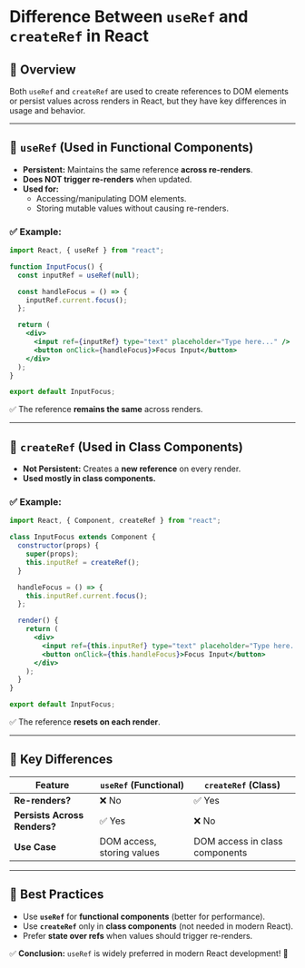 # Difference Between `useRef` and `createRef` in React

## 🎯 Overview
Both `useRef` and `createRef` are used to create references to DOM elements or persist values across renders in React, but they have key differences in usage and behavior.

---

## 🔹 `useRef` (Used in Functional Components)
- **Persistent:** Maintains the same reference **across re-renders**.
- **Does NOT trigger re-renders** when updated.
- **Used for:**
  - Accessing/manipulating DOM elements.
  - Storing mutable values without causing re-renders.

### ✅ Example:
```jsx
import React, { useRef } from "react";

function InputFocus() {
  const inputRef = useRef(null);

  const handleFocus = () => {
    inputRef.current.focus();
  };

  return (
    <div>
      <input ref={inputRef} type="text" placeholder="Type here..." />
      <button onClick={handleFocus}>Focus Input</button>
    </div>
  );
}

export default InputFocus;
```
✅ The reference **remains the same** across renders.

---

## 🔹 `createRef` (Used in Class Components)
- **Not Persistent:** Creates a **new reference** on every render.
- **Used mostly in class components.**

### ✅ Example:
```jsx
import React, { Component, createRef } from "react";

class InputFocus extends Component {
  constructor(props) {
    super(props);
    this.inputRef = createRef();
  }

  handleFocus = () => {
    this.inputRef.current.focus();
  };

  render() {
    return (
      <div>
        <input ref={this.inputRef} type="text" placeholder="Type here..." />
        <button onClick={this.handleFocus}>Focus Input</button>
      </div>
    );
  }
}

export default InputFocus;
```
✅ The reference **resets on each render**.

---

## 🎯 Key Differences
| Feature         | `useRef` (Functional) | `createRef` (Class) |
|---------------|--------------------|----------------|
| **Re-renders?** | ❌ No | ✅ Yes |
| **Persists Across Renders?** | ✅ Yes | ❌ No |
| **Use Case** | DOM access, storing values | DOM access in class components |

---

## 🚀 Best Practices
- Use **`useRef`** for **functional components** (better for performance).
- Use **`createRef`** only in **class components** (not needed in modern React).
- Prefer **state over refs** when values should trigger re-renders.

✅ **Conclusion:** `useRef` is widely preferred in modern React development! 🚀

